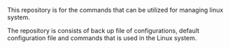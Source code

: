This repository is for the commands that can be utilized for managing linux system.

The repository is consists of back up file of configurations, default configuration file and commands that is used in the Linux system.
